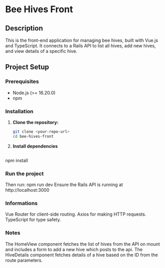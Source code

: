 # Bee Hives Front

## Description
This is the front-end application for managing bee hives, built with Vue.js and TypeScript. It connects to a Rails API to list all hives, add new hives, and view details of a specific hive.

## Project Setup

### Prerequisites
- Node.js (>= 16.20.0)
- npm

### Installation

1. **Clone the repository:**
   ```bash
   git clone <your-repo-url>
   cd bee-hives-front
2. **Install dependencies**
   ```bash
  npm install

### Run the project
Then run: npm run dev
Ensure the Rails API is running at http://localhost:3000

### Informations
Vue Router for client-side routing.
Axios for making HTTP requests.
TypeScript for type safety.

### Notes
The HomeView component fetches the list of hives from the API on mount and includes a form to add a new hive which posts to the api.
The HiveDetails component fetches details of a hive based on the ID from the route parameters.
